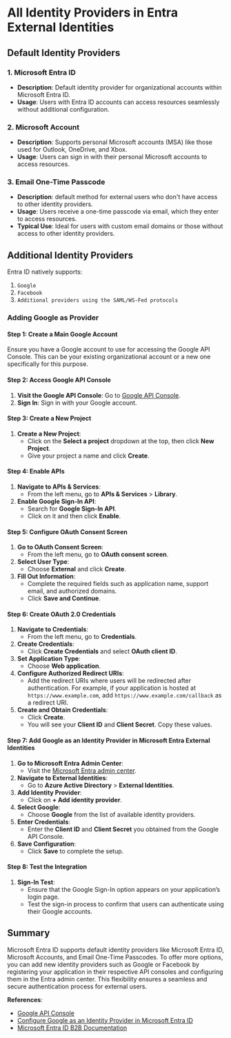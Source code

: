 # All Identity Providers in Entra External Identities

## Default Identity Providers

### 1. Microsoft Entra ID

- **Description**: Default identity provider for organizational accounts within Microsoft Entra ID.
- **Usage**: Users with Entra ID accounts can access resources seamlessly without additional configuration.

### 2. Microsoft Account

- **Description**: Supports personal Microsoft accounts (MSA) like those used for Outlook, OneDrive, and Xbox.
- **Usage**: Users can sign in with their personal Microsoft accounts to access resources.

### 3. Email One-Time Passcode

- **Description**: default method for external users who don't have access to other identity providers.
- **Usage**: Users receive a one-time passcode via email, which they enter to access resources.
- **Typical Use**: Ideal for users with custom email domains or those without access to other identity providers.

## Additional Identity Providers

Entra ID natively supports:

1. `Google`
1. `Facebook`
1. `Additional providers using the SAML/WS-Fed protocols`

### Adding Google as Provider

#### Step 1: Create a Main Google Account

Ensure you have a Google account to use for accessing the Google API Console. This can be your existing organizational account or a new one specifically for this purpose.

#### Step 2: Access Google API Console

1. **Visit the Google API Console**: Go to [Google API Console](https://console.cloud.google.com/).
2. **Sign In**: Sign in with your Google account.

#### Step 3: Create a New Project

1. **Create a New Project**:
   - Click on the **Select a project** dropdown at the top, then click **New Project**.
   - Give your project a name and click **Create**.

#### Step 4: Enable APIs

1. **Navigate to APIs & Services**:
   - From the left menu, go to **APIs & Services** > **Library**.
2. **Enable Google Sign-In API**:
   - Search for **Google Sign-In API**.
   - Click on it and then click **Enable**.

#### Step 5: Configure OAuth Consent Screen

1. **Go to OAuth Consent Screen**:
   - From the left menu, go to **OAuth consent screen**.
2. **Select User Type**:
   - Choose **External** and click **Create**.
3. **Fill Out Information**:
   - Complete the required fields such as application name, support email, and authorized domains.
   - Click **Save and Continue**.

#### Step 6: Create OAuth 2.0 Credentials

1. **Navigate to Credentials**:
   - From the left menu, go to **Credentials**.
2. **Create Credentials**:
   - Click **Create Credentials** and select **OAuth client ID**.
3. **Set Application Type**:
   - Choose **Web application**.
4. **Configure Authorized Redirect URIs**:
   - Add the redirect URIs where users will be redirected after authentication. For example, if your application is hosted at `https://www.example.com`, add `https://www.example.com/callback` as a redirect URI.
5. **Create and Obtain Credentials**:
   - Click **Create**.
   - You will see your **Client ID** and **Client Secret**. Copy these values.

#### Step 7: Add Google as an Identity Provider in Microsoft Entra External Identities

1. **Go to Microsoft Entra Admin Center**:
   - Visit the [Microsoft Entra admin center](https://portal.azure.com/).
2. **Navigate to External Identities**:
   - Go to **Azure Active Directory** > **External Identities**.
3. **Add Identity Provider**:
   - Click on **+ Add identity provider**.
4. **Select Google**:
   - Choose **Google** from the list of available identity providers.
5. **Enter Credentials**:
   - Enter the **Client ID** and **Client Secret** you obtained from the Google API Console.
6. **Save Configuration**:
   - Click **Save** to complete the setup.

#### Step 8: Test the Integration

1. **Sign-In Test**:
   - Ensure that the Google Sign-In option appears on your application’s login page.
   - Test the sign-in process to confirm that users can authenticate using their Google accounts.

## Summary

Microsoft Entra ID supports default identity providers like Microsoft Entra ID, Microsoft Accounts, and Email One-Time Passcodes. To offer more options, you can add new identity providers such as Google or Facebook by registering your application in their respective API consoles and configuring them in the Entra admin center. This flexibility ensures a seamless and secure authentication process for external users.

**References**:

- [Google API Console](https://console.cloud.google.com/)
- [Configure Google as an Identity Provider in Microsoft Entra ID](https://learn.microsoft.com/en-us/azure/active-directory-b2c/identity-provider-google)
- [Microsoft Entra ID B2B Documentation](https://learn.microsoft.com/en-us/azure/active-directory/external-identities/)
